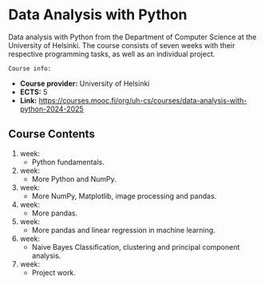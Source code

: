 # Data Analysis with Python

Data analysis with Python from the Department of Computer Science at the University of Helsinki. The course consists of seven weeks with their respective programming tasks, as well as an individual project.

`Course info:`
- **Course provider:** University of Helsinki
- **ECTS:** 5
- **Link:** https://courses.mooc.fi/org/uh-cs/courses/data-analysis-with-python-2024-2025
## Course Contents

1. week:
	- Python fundamentals.
2. week:
	- More Python and NumPy.
3. week:
	- More NumPy, Matplotlib, image processing and pandas.
4. week:
	- More pandas.
5. week:
	- More pandas and linear regression in machine learning.
6. week:
	- Naive Bayes Classification, clustering and principal component analysis.
7. week:
	- Project work.